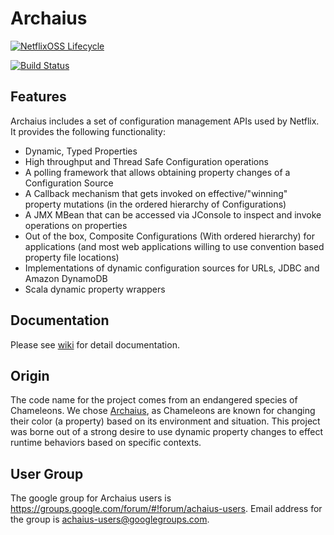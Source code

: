 Archaius
=====
[![NetflixOSS Lifecycle](https://img.shields.io/osslifecycle/Netflix/archaius.svg)]()

[![Build Status](https://netflixoss.ci.cloudbees.com/buildStatus/icon?job=archaius-master)](https://netflixoss.ci.cloudbees.com/job/archaius-master/)

Features
-------

Archaius includes a set of configuration management APIs used by Netflix. It provides the following functionality:

* Dynamic, Typed Properties
* High throughput and Thread Safe Configuration operations
* A polling framework that allows obtaining property changes of a Configuration Source
* A Callback mechanism that gets invoked on effective/"winning" property mutations (in the ordered hierarchy of Configurations)
* A JMX MBean that can be accessed via JConsole to inspect and invoke operations on properties
* Out of the box, Composite Configurations (With ordered hierarchy) for applications (and most web applications willing to use convention based property file locations)
* Implementations of dynamic configuration sources for URLs, JDBC and Amazon DynamoDB
* Scala dynamic property wrappers

Documentation
--------------
Please see [wiki](https://github.com/Netflix/archaius/wiki) for detail documentation.

Origin
------
The code name for the project comes from an endangered species of Chameleons. We chose [Archaius](http://en.wikipedia.org/wiki/Archaius), as Chameleons are known for changing their color (a property) based on its environment and situation. This project was borne out of a strong desire to use dynamic property changes to effect runtime behaviors based on specific contexts.

User Group
----------
The google group for Archaius users is https://groups.google.com/forum/#!forum/achaius-users. Email address for the group is achaius-users@googlegroups.com.
